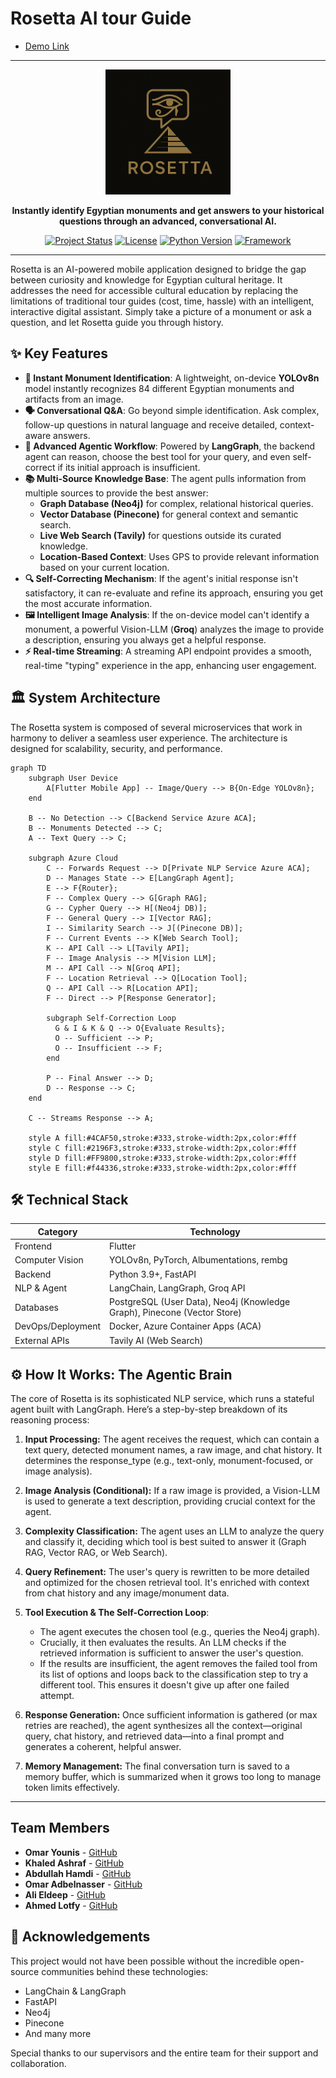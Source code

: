 # Rosetta AI tour Guide
- [Demo Link](https://drive.google.com/file/d/1h9tYAx3HzBwT7fFh9Gg7cxUrLyh8ScoS/view?usp=sharing)

---
<div align="center">
  <img src="logo.png" alt="Rosetta Logo" width="200"/>
</div>

<p align="center">
  <strong>Instantly identify Egyptian monuments and get answers to your historical questions through an advanced, conversational AI.</strong>
</p>

<p align="center">
  <a href="#"><img alt="Project Status" src="https://img.shields.io/badge/status-active-brightgreen"></a>
  <a href="#"><img alt="License" src="https://img.shields.io/badge/license-MIT-blue"></a>
  <a href="#"><img alt="Python Version" src="https://img.shields.io/badge/python-3.9+-blueviolet"></a>
  <a href="#"><img alt="Framework" src="https://img.shields.io/badge/framework-FastAPI_&_LangGraph-important"></a>
</p>

---

Rosetta is an AI-powered mobile application designed to bridge the gap between curiosity and knowledge for Egyptian cultural heritage. It addresses the need for accessible cultural education by replacing the limitations of traditional tour guides (cost, time, hassle) with an intelligent, interactive digital assistant. Simply take a picture of a monument or ask a question, and let Rosetta guide you through history.

## ✨ Key Features

- **📸 Instant Monument Identification**: A lightweight, on-device **YOLOv8n** model instantly recognizes 84 different Egyptian monuments and artifacts from an image.
- **🗣️ Conversational Q&A**: Go beyond simple identification. Ask complex, follow-up questions in natural language and receive detailed, context-aware answers.
- **🧠 Advanced Agentic Workflow**: Powered by **LangGraph**, the backend agent can reason, choose the best tool for your query, and even self-correct if its initial approach is insufficient.
- **📚 Multi-Source Knowledge Base**: The agent pulls information from multiple sources to provide the best answer:
  - **Graph Database (Neo4j)** for complex, relational historical queries.
  - **Vector Database (Pinecone)** for general context and semantic search.
  - **Live Web Search (Tavily)** for questions outside its curated knowledge.
  - **Location-Based Context**: Uses GPS to provide relevant information based on your current location.
- **🔍 Self-Correcting Mechanism**: If the agent's initial response isn't satisfactory, it can re-evaluate and refine its approach, ensuring you get the most accurate information.
- **🖼️ Intelligent Image Analysis**: If the on-device model can't identify a monument, a powerful Vision-LLM (**Groq**) analyzes the image to provide a description, ensuring you always get a helpful response.
- **⚡ Real-time Streaming**: A streaming API endpoint provides a smooth, real-time "typing" experience in the app, enhancing user engagement.

## 🏛️ System Architecture

The Rosetta system is composed of several microservices that work in harmony to deliver a seamless user experience. The architecture is designed for scalability, security, and performance.

```mermaid
graph TD
    subgraph User Device
        A[Flutter Mobile App] -- Image/Query --> B{On-Edge YOLOv8n};
    end

    B -- No Detection --> C[Backend Service Azure ACA];
    B -- Monuments Detected --> C;
    A -- Text Query --> C;

    subgraph Azure Cloud
        C -- Forwards Request --> D[Private NLP Service Azure ACA];
        D -- Manages State --> E[LangGraph Agent];
        E --> F{Router};
        F -- Complex Query --> G[Graph RAG];
        G -- Cypher Query --> H[(Neo4j DB)];
        F -- General Query --> I[Vector RAG];
        I -- Similarity Search --> J[(Pinecone DB)];
        F -- Current Events --> K[Web Search Tool];
        K -- API Call --> L[Tavily API];
        F -- Image Analysis --> M[Vision LLM];
        M -- API Call --> N[Groq API];
        F -- Location Retrieval --> Q[Location Tool];
        Q -- API Call --> R[Location API];
        F -- Direct --> P[Response Generator];

        subgraph Self-Correction Loop
          G & I & K & Q --> O{Evaluate Results};
          O -- Sufficient --> P;
          O -- Insufficient --> F;
        end

        P -- Final Answer --> D;
        D -- Response --> C;
    end

    C -- Streams Response --> A;

    style A fill:#4CAF50,stroke:#333,stroke-width:2px,color:#fff
    style C fill:#2196F3,stroke:#333,stroke-width:2px,color:#fff
    style D fill:#FF9800,stroke:#333,stroke-width:2px,color:#fff
    style E fill:#f44336,stroke:#333,stroke-width:2px,color:#fff
```

## 🛠️ Technical Stack

| Category            | Technology                                                                 |
|---------------------|----------------------------------------------------------------------------|
| Frontend            | Flutter                                                                    |
| Computer Vision     | YOLOv8n, PyTorch, Albumentations, rembg                                    |
| Backend             | Python 3.9+, FastAPI                                                       |
| NLP & Agent         | LangChain, LangGraph, Groq API                                             |
| Databases           | PostgreSQL (User Data), Neo4j (Knowledge Graph), Pinecone (Vector Store)   |
| DevOps/Deployment   | Docker, Azure Container Apps (ACA)                                         |
| External APIs       | Tavily AI (Web Search)                                                     |

## ⚙️ How It Works: The Agentic Brain

The core of Rosetta is its sophisticated NLP service, which runs a stateful agent built with LangGraph. Here’s a step-by-step breakdown of its reasoning process:

1. **Input Processing:** The agent receives the request, which can contain a text query, detected monument names, a raw image, and chat history. It determines the response_type (e.g., text-only, monument-focused, or image analysis).

2. **Image Analysis (Conditional):** If a raw image is provided, a Vision-LLM is used to generate a text description, providing crucial context for the agent.

3. **Complexity Classification:** The agent uses an LLM to analyze the query and classify it, deciding which tool is best suited to answer it (Graph RAG, Vector RAG, or Web Search).

4. **Query Refinement:** The user's query is rewritten to be more detailed and optimized for the chosen retrieval tool. It's enriched with context from chat history and any image/monument data.

5. **Tool Execution & The Self-Correction Loop**:
    - The agent executes the chosen tool (e.g., queries the Neo4j graph).
    - Crucially, it then evaluates the results. An LLM checks if the retrieved information is sufficient to answer the user's question.
    - If the results are insufficient, the agent removes the failed tool from its list of options and loops back to the classification step to try a different tool. This ensures it doesn't give up after one failed attempt.

6. **Response Generation:** Once sufficient information is gathered (or max retries are reached), the agent synthesizes all the context—original query, chat history, and retrieved data—into a final prompt and generates a coherent, helpful answer.

7. **Memory Management:** The final conversation turn is saved to a memory buffer, which is summarized when it grows too long to manage token limits effectively.



---

## Team Members

- **Omar Younis** - [GitHub](https://github.com/oyounis19)
- **Khaled Ashraf** - [GitHub](https://github.com/khaaaleed-5)
- **Abdullah Hamdi** - [GitHub](https://github.com/AbdullaAlshayeb)
- **Omar Adbelnasser** - [GitHub](https://github.com/Omar2002po)
- **Ali Eldeep** - [GitHub](https://github.com/Eldeep1)
- **Ahmed Lotfy** - [GitHub](https://github.com/Ahmed-Ebrahim-23)

## 🙏 Acknowledgements

This project would not have been possible without the incredible open-source communities behind these technologies:

- LangChain & LangGraph
- FastAPI
- Neo4j
- Pinecone
- And many more

Special thanks to our supervisors and the entire team for their support and collaboration.
